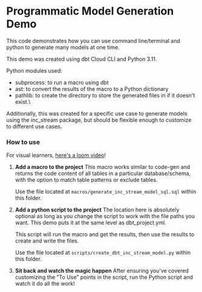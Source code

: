 # Programmatic Model Generation Demo
This code demonstrates how you can use command line/terminal
and python to generate many models at one time.

This demo was created using dbt Cloud CLI and Python 3.11.

Python modules used:
+ subprocess: to run a macro using dbt
+ ast: to convert the results of the macro to a Python dictionary
+ pathlib: to create the directory to store the generated files in if it doesn't exist.\

Additionally, this was created for a specific use case to generate 
models using the inc_stream package, but should be flexible enough
to customize to different use cases.

### How to use
For visual learners, [here's a loom video](https://www.loom.com/share/daf635da1f164109bf41989b4c0e13b8?sid=bbc10104-d0c0-4189-aaa8-f4a247707cef)!

1. **Add a macro to the project**
   This macro works similar to code-gen and returns the code content
   of all tables in a particular database/schema, with the option to 
   match table patterns or exclude tables.

   Use the file located at `macros/generate_inc_stream_model_sql.sql` within this folder.

2. **Add a python script to the project**
   The location here is absolutely optional as long as you change the script to 
   work with the file paths you want. This demo puts it at the same level as dbt_project.yml.

   This script will run the macro and get the results, then use
   the results to create and write the files. 
   
   Use the file located at `scripts/create_dbt_inc_stream_model.py` within this folder.
 
3. **Sit back and watch the magic happen**
   After ensuring you've covered customizing the "To Use" points in the script, 
   run the Python script and watch it do all the work!
